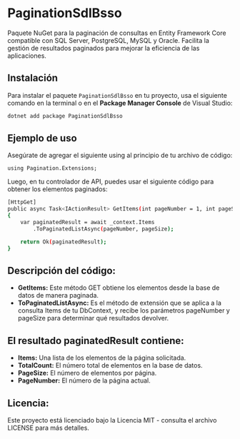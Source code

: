 # PaginationSdlBsso

Paquete NuGet para la paginación de consultas en Entity Framework Core compatible con SQL Server, PostgreSQL, MySQL y Oracle. Facilita la gestión de resultados paginados para mejorar la eficiencia de las aplicaciones.

## Instalación

Para instalar el paquete `PaginationSdlBsso` en tu proyecto, usa el siguiente comando en la terminal o en el **Package Manager Console** de Visual Studio:

```bash
dotnet add package PaginationSdlBsso
```

## Ejemplo de uso

Asegúrate de agregar el siguiente using al principio de tu archivo de código:

```
using Pagination.Extensions;
```
Luego, en tu controlador de API, puedes usar el siguiente código para obtener los elementos paginados:

```bash
[HttpGet]
public async Task<IActionResult> GetItems(int pageNumber = 1, int pageSize = 10)
{
    var paginatedResult = await _context.Items
        .ToPaginatedListAsync(pageNumber, pageSize);

    return Ok(paginatedResult);
}
```
## Descripción del código:

- **GetItems:** Este método GET obtiene los elementos desde la base de datos de manera paginada.
- **ToPaginatedListAsync:** Es el método de extensión que se aplica a la consulta Items de tu DbContext, y recibe los 
parámetros pageNumber y pageSize para determinar qué resultados devolver.

## El resultado paginatedResult contiene:

- **Items:** Una lista de los elementos de la página solicitada.
- **TotalCount:** El número total de elementos en la base de datos.
- **PageSize:** El número de elementos por página.
- **PageNumber:** El número de la página actual.


## Licencia:

Este proyecto está licenciado bajo la Licencia MIT - consulta el archivo LICENSE para más detalles.
